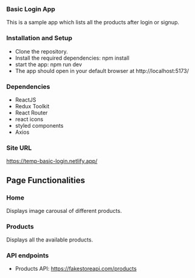 ### Basic Login App
This is a sample app which lists all the products after login or signup.

### Installation and Setup
- Clone the repository.
- Install the required dependencies: npm install
- start the app: npm run dev
- The app should open in your default browser at http://localhost:5173/

### Dependencies
- ReactJS
- Redux Toolkit
- React Router
- react icons
- styled components
- Axios

### Site URL
https://temp-basic-login.netlify.app/

## Page Functionalities
### Home
Displays image carousal of different products.
### Products
Displays all the available products.

### API endpoints
- Products API: https://fakestoreapi.com/products